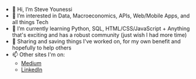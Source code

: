 - 👋 Hi, I’m Steve Younessi
- 👀 I’m interested in Data, Macroeconomics, APIs, Web/Mobile Apps, and all things Tech
- 🌱 I’m currently learning Python, SQL, HTML/CSS/JavaScript + Anything that's exciting and has a robust community (just wish I had more time)
- 💞️ Sharing and saving things I've worked on, for my own benefit and hopefully to help others
- 📫 Other sites I'm on:
  - [Medium](https://marginalruminations.medium.com/)
  - [LinkedIn](https://www.linkedin.com/in/steve-younessi-008a62209/) 

<!---
styounessi/styounessi is a ✨ special ✨ repository because its `README.md` (this file) appears on your GitHub profile.
You can click the Preview link to take a look at your changes.
--->
